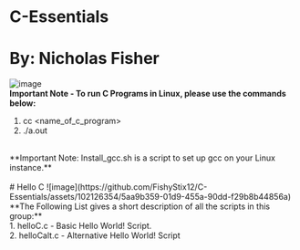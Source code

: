 # C-Essentials <br />
# By: Nicholas Fisher <br />
![image](https://github.com/FishyStix12/C-Essentials/assets/102126354/f56906dc-6370-4cd7-9555-daa74c63023b) <br />
**Important Note - To run C Programs in Linux, please use the commands below:** <br />
1. cc <name_of_c_program> <br/>
2. ./a.out <br/>
<br />
**Important Note: Install_gcc.sh is a script to set up gcc on your Linux instance.** <br />
<br />
# Hello C
![image](https://github.com/FishyStix12/C-Essentials/assets/102126354/5aa9b359-01d9-455a-90dd-f29b8b44856a) <br />
**The Following List gives a short description of all the scripts in this group:** <br />
1. helloC.c - Basic Hello World! Script. <br />
2. helloCalt.c - Alternative Hello World! Script <br />

